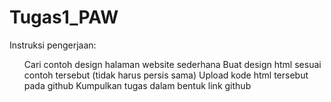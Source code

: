 ﻿# Tugas1_PAW

Instruksi pengerjaan:
<ol>
Cari contoh design halaman website sederhana
Buat design html sesuai contoh tersebut (tidak harus persis sama)
Upload kode html tersebut pada github
Kumpulkan tugas dalam bentuk link github
<ol/>
